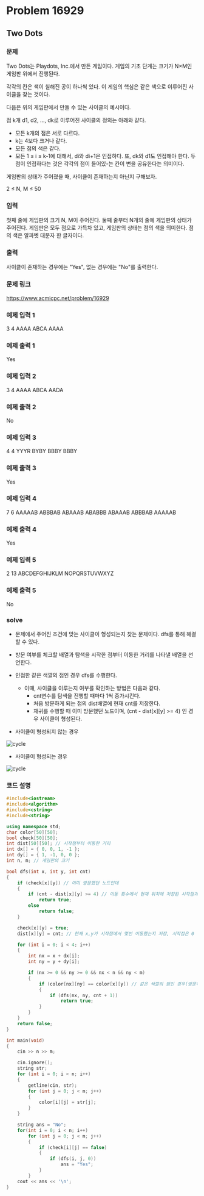 # Problem 16929

## Two Dots

### 문제
Two Dots는 Playdots, Inc.에서 만든 게임이다. 게임의 기초 단계는 크기가 N×M인 게임판 위에서 진행된다.


각각의 칸은 색이 칠해진 공이 하나씩 있다. 이 게임의 핵심은 같은 색으로 이루어진 사이클을 찾는 것이다.

다음은 위의 게임판에서 만들 수 있는 사이클의 예시이다.


점 k개 d1, d2, ..., dk로 이루어진 사이클의 정의는 아래와 같다.

- 모든 k개의 점은 서로 다르다.
- k는 4보다 크거나 같다.
- 모든 점의 색은 같다.
- 모든 1 ≤ i ≤ k-1에 대해서, di와 di+1은 인접하다. 또, dk와 d1도 인접해야 한다. 두 점이 인접하다는 것은 각각의 점이 들어있-는 칸이 변을 공유한다는 의미이다.

게임판의 상태가 주어졌을 때, 사이클이 존재하는지 아닌지 구해보자.

2 ≤ N, M ≤ 50

### 입력
첫째 줄에 게임판의 크기 N, M이 주어진다. 둘째 줄부터 N개의 줄에 게임판의 상태가 주어진다. 게임판은 모두 점으로 가득차 있고, 게임판의 상태는 점의 색을 의미한다. 점의 색은 알파벳 대문자 한 글자이다.

### 출력
사이클이 존재하는 경우에는 "Yes", 없는 경우에는 "No"를 출력한다.

### 문제 링크
<https://www.acmicpc.net/problem/16929>

### 예제 입력 1
3 4
AAAA
ABCA
AAAA

### 예제 출력 1
Yes

### 예제 입력 2
3 4
AAAA
ABCA
AADA

### 예제 출력 2
No

### 예제 입력 3
4 4
YYYR
BYBY
BBBY
BBBY

### 예제 출력 3
Yes

### 예제 입력 4
7 6
AAAAAB
ABBBAB
ABAAAB
ABABBB
ABAAAB
ABBBAB
AAAAAB

### 예제 출력 4
Yes

### 예제 입력 5
2 13
ABCDEFGHIJKLM
NOPQRSTUVWXYZ

### 예제 출력 5
No

### solve
- 문제에서 주어진 조건에 맞는 사이클이 형성되는지 찾는 문제이다. dfs를 통해 해결할 수 있다.
- 방문 여부를 체크할 배열과 탐색을 시작한 점부터 이동한 거리를 나타낼 배열을 선언한다.

- 인접한 같은 색깔의 점인 경우 dfs를 수행한다.
	- 이때, 사이클을 이루는지 여부를 확인하는 방법은 다음과 같다.
		- cnt변수를 탐색을 진행할 때마다 1씩 증가시킨다.
		- 처음 방문하게 되는 점의 dist배열에 현재 cnt를 저장한다.
		- 재귀를 수행할 때 이미 방문했던 노드이며, (cnt - dist[x][y] >= 4) 인 경우 사이클이 형성된다.

- 사이클이 형성되지 않는 경우

![cycle](https://github.com/kyu9341/BOJ-Algorithm-Study/blob/master/pictures/cycle2.png)

- 사이클이 형성되는 경우

![cycle](https://github.com/kyu9341/BOJ-Algorithm-Study/blob/master/pictures/cycle1.png)




### 코드 설명
```C++
#include<iostream>
#include<algorithm>
#include<cstring>
#include<string>

using namespace std;
char color[50][50];
bool check[50][50];
int dist[50][50]; // 시작점부터 이동한 거리
int dx[] = { 0, 0, 1, -1 };
int dy[] = { 1, -1, 0, 0 };
int n, m; // 게임판의 크기

bool dfs(int x, int y, int cnt)
{
	if (check[x][y]) // 이미 방문했던 노드인데
	{
		if (cnt - dist[x][y] >= 4) // 이동 횟수에서 현재 위치에 저장된 시작점과의 거리 차가 4 이상 = 싸이클
			return true;
		else
			return false;
	}

	check[x][y] = true;
	dist[x][y] = cnt; // 현재 x,y가 시작점에서 몇번 이동했는지 저장, 시작점은 0

	for (int i = 0; i < 4; i++)
	{
		int nx = x + dx[i];
		int ny = y + dy[i];

		if (nx >= 0 && ny >= 0 && nx < n && ny < m)
		{
			if (color[nx][ny] == color[x][y]) // 같은 색깔의 점인 경우(방문여부는 관계x)
			{
				if (dfs(nx, ny, cnt + 1))
					return true;
			}
		}
	}
	return false;
}

int main(void)
{
	cin >> n >> m;

	cin.ignore();
	string str;
	for (int i = 0; i < n; i++)
	{
		getline(cin, str);
		for (int j = 0; j < m; j++)
		{
			color[i][j] = str[j];
		}
	}

	string ans = "No";
	for(int i = 0; i < n; i++)
		for (int j = 0; j < m; j++)
		{
			if (check[i][j] == false)
			{
				if (dfs(i, j, 0))
					ans = "Yes";
			}
		}
	cout << ans << '\n';
}

```
